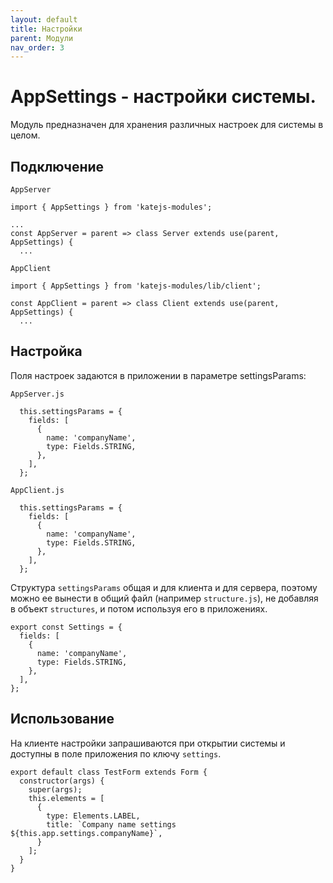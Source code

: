 ```yaml
---
layout: default
title: Настройки
parent: Модули
nav_order: 3
---
```


# AppSettings - настройки системы.
Модуль предназначен для хранения различных настроек для системы в целом.

## Подключение
`AppServer`
````
import { AppSettings } from 'katejs-modules';

...
const AppServer = parent => class Server extends use(parent, AppSettings) {
  ...
````
`AppClient`
````
import { AppSettings } from 'katejs-modules/lib/client';

const AppClient = parent => class Client extends use(parent, AppSettings) {
  ...
````

## Настройка

Поля настроек задаются в приложении в параметре settingsParams:

`AppServer.js`
````
  this.settingsParams = {
    fields: [
      {
        name: 'companyName',
        type: Fields.STRING,
      },
    ],
  };
````

`AppClient.js`
````
  this.settingsParams = {
    fields: [
      {
        name: 'companyName',
        type: Fields.STRING,
      },
    ],
  };
````

Структура `settingsParams` общая и для клиента и для сервера, 
поэтому можно ее вынести в общий файл (например `structure.js`),
не добавляя в объект `structures`, и потом используя его в приложениях.
````
export const Settings = {
  fields: [
    {
      name: 'companyName',
      type: Fields.STRING,
    },
  ],
};
````


## Использование
На клиенте настройки запрашиваются при открытии системы и доступны
в поле приложения по ключу `settings`.
````
export default class TestForm extends Form {
  constructor(args) {
    super(args);
    this.elements = [
      {
        type: Elements.LABEL,
        title: `Company name settings ${this.app.settings.companyName}`,
      }
    ];
  }
}
````
